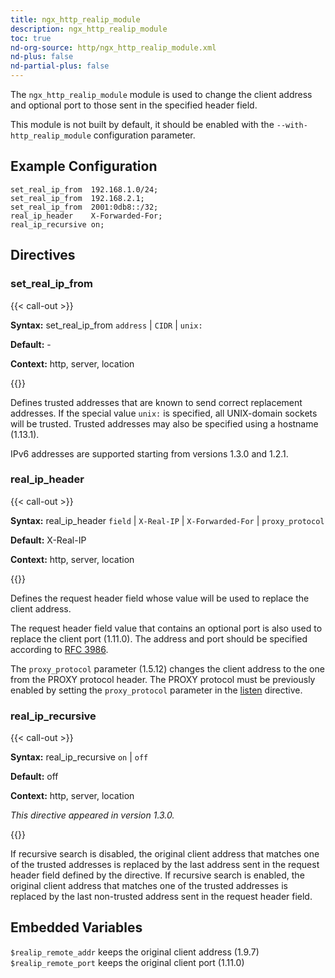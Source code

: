 ```yaml
---
title: ngx_http_realip_module
description: ngx_http_realip_module
toc: true
nd-org-source: http/ngx_http_realip_module.xml
nd-plus: false
nd-partial-plus: false
---
```



<!--
********************************************************************************
🛑 WARNING: AUTOGENERATED FILE - DO NOT EDIT 🛑
This Markdown file was automatically generated from the source XML documentation.
Any manual changes made directly to this file will be overwritten.
To request or suggest changes, please edit the source XML files instead.
https://github.com/nginx/nginx.org/tree/main/xml/en
********************************************************************************
-->


The `ngx_http_realip_module` module is used
to change the client address and optional port
to those sent in the specified header field.

This module is not built by default, it should be enabled with the
`--with-http_realip_module`
configuration parameter.
## Example Configuration


```nginx
set_real_ip_from  192.168.1.0/24;
set_real_ip_from  192.168.2.1;
set_real_ip_from  2001:0db8::/32;
real_ip_header    X-Forwarded-For;
real_ip_recursive on;

```

## Directives

### set_real_ip_from

{{< call-out >}}

**Syntax:** set_real_ip_from `address` | `CIDR` | `unix:`

**Default:** -

**Context:** http, server, location


{{</call-out>}}


Defines trusted addresses that are known to send correct
replacement addresses.
If the special value `unix:` is specified,
all UNIX-domain sockets will be trusted.
Trusted addresses may also be specified using a hostname (1.13.1).

IPv6 addresses are supported starting from versions 1.3.0 and 1.2.1.
### real_ip_header

{{< call-out >}}

**Syntax:** real_ip_header `field` | `X-Real-IP` | `X-Forwarded-For` | `proxy_protocol`

**Default:** X-Real-IP

**Context:** http, server, location


{{</call-out>}}


Defines the request header field
whose value will be used to replace the client address.

The request header field value that contains an optional port
is also used to replace the client port (1.11.0).
The address and port should be specified according to
[RFC 3986](https://datatracker.ietf.org/doc/html/rfc3986).

The `proxy_protocol` parameter (1.5.12) changes
the client address to the one from the PROXY protocol header.
The PROXY protocol must be previously enabled by setting the
`proxy_protocol` parameter
in the [listen](/nginx/module-reference/http/ngx_http_core_module#listen) directive.
### real_ip_recursive

{{< call-out >}}

**Syntax:** real_ip_recursive `on` | `off`

**Default:** off

**Context:** http, server, location

_This directive appeared in version 1.3.0._


{{</call-out>}}


If recursive search is disabled, the original client address that
matches one of the trusted addresses is replaced by the last
address sent in the request header field defined by the
[](#real_ip_header) directive.
If recursive search is enabled, the original client address that
matches one of the trusted addresses is replaced by the last
non-trusted address sent in the request header field.
## Embedded Variables

`$realip_remote_addr`
keeps the original client address (1.9.7)
`$realip_remote_port`
keeps the original client port (1.11.0)
